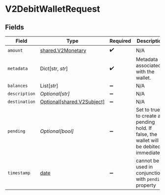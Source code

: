 # V2DebitWalletRequest


## Fields

| Field                                                                                   | Type                                                                                    | Required                                                                                | Description                                                                             |
| --------------------------------------------------------------------------------------- | --------------------------------------------------------------------------------------- | --------------------------------------------------------------------------------------- | --------------------------------------------------------------------------------------- |
| `amount`                                                                                | [shared.V2Monetary](../../models/shared/v2monetary.md)                                  | :heavy_check_mark:                                                                      | N/A                                                                                     |
| `metadata`                                                                              | Dict[str, *str*]                                                                        | :heavy_check_mark:                                                                      | Metadata associated with the wallet.                                                    |
| `balances`                                                                              | List[*str*]                                                                             | :heavy_minus_sign:                                                                      | N/A                                                                                     |
| `description`                                                                           | *Optional[str]*                                                                         | :heavy_minus_sign:                                                                      | N/A                                                                                     |
| `destination`                                                                           | [Optional[shared.V2Subject]](../../models/shared/v2subject.md)                          | :heavy_minus_sign:                                                                      | N/A                                                                                     |
| `pending`                                                                               | *Optional[bool]*                                                                        | :heavy_minus_sign:                                                                      | Set to true to create a pending hold. If false, the wallet will be debited immediately. |
| `timestamp`                                                                             | [date](https://docs.python.org/3/library/datetime.html#date-objects)                    | :heavy_minus_sign:                                                                      | cannot be used in conjunction with `pending` property                                   |